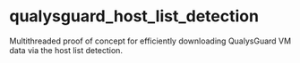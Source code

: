 qualysguard_host_list_detection
===============================

Multithreaded proof of concept for efficiently downloading QualysGuard VM data via the host list detection.
